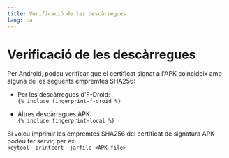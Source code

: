 ```yaml
---
title: Verificació de les descàrregues
lang: ca
---
```


# Verificació de les descàrregues

Per Android, podeu verificar que el certificat signat a l'APK coincideix amb alguna de les següents empremtes SHA256:  

* Per les descàrregues d'F-Droid:  
  `{% include fingerprint-f-droid %}`

* Altres descàrregues APK:  
  `{% include fingerprint-local %}`

Si voleu imprimir les empremtes SHA256 del certificat de signatura APK podeu fer servir, per ex.  
`keytool -printcert -jarfile <APK-file>`


